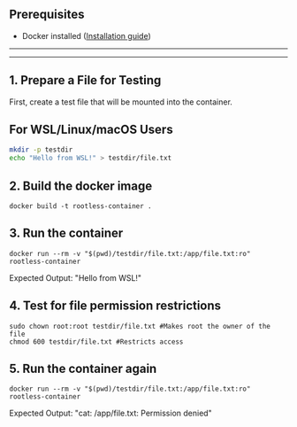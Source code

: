 ## Prerequisites
- Docker installed ([Installation guide](https://docs.docker.com/get-docker/))
---
---

## 1. Prepare a File for Testing
First, create a test file that will be mounted into the container.

## For WSL/Linux/macOS Users
```sh
mkdir -p testdir
echo "Hello from WSL!" > testdir/file.txt
```
## 2. Build the docker image
```shell
docker build -t rootless-container .
```
## 3. Run the container
```shell
docker run --rm -v "$(pwd)/testdir/file.txt:/app/file.txt:ro" rootless-container
```
Expected Output: "Hello from WSL!"

## 4. Test for file permission restrictions
```shell
sudo chown root:root testdir/file.txt #Makes root the owner of the file
chmod 600 testdir/file.txt #Restricts access
```
## 5. Run the container again
```shell
docker run --rm -v "$(pwd)/testdir/file.txt:/app/file.txt:ro" rootless-container
```
Expected Output: "cat: /app/file.txt: Permission denied"